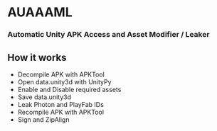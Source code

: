 # AUAAAML

### Automatic Unity APK Access and Asset Modifier / Leaker

## How it works
- Decompile APK with APKTool
- Open data.unity3d with UnityPy
- Enable and Disable required assets
- Save data.unity3d
- Leak Photon and PlayFab IDs
- Recompile APK with APKTool
- Sign and ZipAlign
